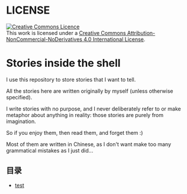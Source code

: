 # LICENSE

<a rel="license" href="http://creativecommons.org/licenses/by-nc-nd/4.0/"><img alt="Creative Commons Licence" style="border-width:0" src="https://i.creativecommons.org/l/by-nc-nd/4.0/88x31.png" /></a><br />This work is licensed under a <a rel="license" href="http://creativecommons.org/licenses/by-nc-nd/4.0/">Creative Commons Attribution-NonCommercial-NoDerivatives 4.0 International License</a>.

# Stories inside the shell

I use this repository to store stories that I want to tell.

All the stories here are written originally by myself (unless otherwise specified).

I write stories with no purpose, and I never deliberately refer to or make metaphor about anything in reality: those stories are purely from imagination.

So if you enjoy them, then read them, and forget them :)

Most of them are written in Chinese, as I don't want make too many grammatical mistakes as I just did...

## 目录

- [test](#test)

